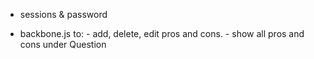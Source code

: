 - sessions & password

- backbone.js to:
      - add, delete, edit pros and cons.
      - show all pros and cons under Question

